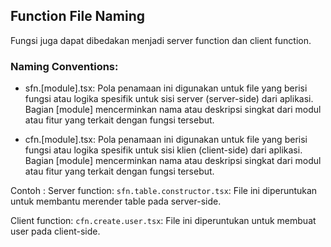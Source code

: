 ## Function File Naming

Fungsi juga dapat dibedakan menjadi server function dan client function. 


### Naming Conventions:
- sfn.[module].tsx: Pola penamaan ini digunakan untuk file yang berisi fungsi atau logika spesifik untuk sisi server (server-side) dari aplikasi. Bagian [module] mencerminkan nama atau deskripsi singkat dari modul atau fitur yang terkait dengan fungsi tersebut.

- cfn.[module].tsx: Pola penamaan ini digunakan untuk file yang berisi fungsi atau logika spesifik untuk sisi klien (client-side) dari aplikasi. Bagian [module] mencerminkan nama atau deskripsi singkat dari modul atau fitur yang terkait dengan fungsi tersebut.

Contoh : 
Server function:
```sfn.table.constructor.tsx```: File ini diperuntukan untuk membantu merender table pada server-side.

Client function:
```cfn.create.user.tsx```: File ini diperuntukan untuk membuat user pada client-side.
